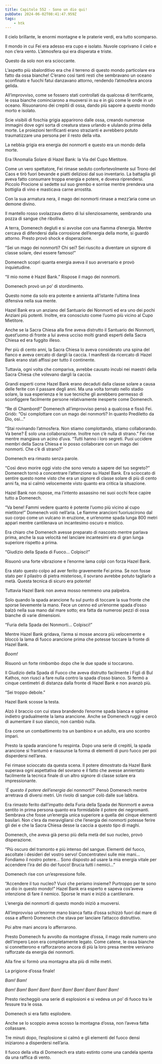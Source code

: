 ```yaml
---
title: Capitolo 552 - Sono un dio qui!
pubDate: 2024-06-02T08:41:47.959Z
tags:
    - htk
---
```


Il cielo brillante, le enormi montagne e le praterie verdi, era tutto scomparso.

Il mondo in cui Fei era adesso era cupo e isolato. Nuvole coprivano il cielo e non c’era vento. L’atmosfera qui era disperata e triste.

Questo da solo non era scioccante.

L’aspetto più sbalorditivo era che il terreno di questo mondo particolare era fatto da ossa bianche! C’erano così tanti resti che sembravano un oceano sconfinato e fuochi fatui danzavano attorno, rendendo l’atmosfera ancora gelida.

All’improvviso, come se fossero stati controllati da qualcosa di terrificante, le ossa bianche cominciarono a muoversi in su e in giù come le onde in un oceano. Risuonarono dei crepitii di ossa, dando più sapore a questo mondo morto e isolato.

Scie visibili di foschia grigia apparirono dalle ossa, creando numerose immagini dove ogni sorta di creatura stava urlando e ululando prima della morte. Le proiezioni terrificanti erano strazianti e avrebbero potuto traumatizzare una persona per il resto della vita.

La nebbia grigia era energia dei nonmorti e questo era un mondo della morte.

Era l’Anomalia Solare di Hazel Bank: la Via del Cupo Mietitore.

Come un vero spettatore, Fei rimase seduto confortevolmente sul Trono del Caos e tirò fuori bevande e piatti deliziosi dal suo inventario. La battaglia gli aveva fatto consumare troppa energia e potere, e doveva riprendersi. Piccolo Procione si sedette sul suo grembo e sorrise mentre prendeva una bottiglia di vino e masticava carne arrostita.

Con la sua armatura nera, il mago dei nonmorti rimase a mezz’aria come un demone divino.

Il mantello rosso svolazzava dietro di lui silenziosamente, sembrando una pozza di sangue che ribolliva.

A terra, Domenech deglutì e si avvolse con una fiamma d’energia. Mentre cercava di difendersi dalla corrosione dell’energia della morte, si guardò attorno. Presto provò shock e disperazione.

“Sei un mago dei nonmorti? Chi sei? Sei riuscito a diventare un signore di classe solare, devi essere famoso!”

Domenech scoprì quanta energia aveva il suo avversario e provò inquietudine.

“Il mio nome è Hazel Bank.” Rispose il mago dei nonmorti.

Domenech provò un po’ di stordimento.

Questo nome da solo era potente e annienta all’istante l’ultima linea difensiva nella sua mente.

Hazel Bank era un anziano del Santuario dei Nonmorti ed era uno dei pochi Anziani più potenti. Inoltre, era conosciuto come l’uomo più vicino al Cupo Mietitore.

Anche se la Sacra Chiesa alla fine aveva distrutto il Santuario dei Nonmorti, quest’uomo di fronte a lui aveva ucciso molti grandi esperti della Sacra Chiesa ed era fuggito illeso.

Per più di cento anni, la Sacra Chiesa lo aveva considerato una spina del fianco e aveva cercato di dargli la caccia. I manifesti da ricercato di Hazel Bank erano stati affissi per tutto il continente.

Tuttavia, ogni volta che compariva, avrebbe causato incubi nei maestri della Sacra Chiesa che volevano dargli la caccia.

Grandi esperti come Hazel Bank erano decaduti dalla classe solare a causa delle ferite con il passare degli anni. Ma una volta tornato nello stadio solare, la sua esperienza e le sue tecniche gli avrebbero permesso di sconfiggere facilmente persone relativamente inesperte come Domenech.

“Re di Chambord!” Domenech all’improvviso pensò a qualcosa e fissò Fei. Gridò: “Osi complottare con un mago dei nonmorti? In quanto Prediletto da Dio, osi…”

“Stai rovinando l’atmosfera. Non stiamo complottando, stiamo collaborando. Va bene? È solo una collaborazione. Inoltre non c’è nulla di strano.” Fei rise mentre mangiava un acino d’uva. “Tutti hanno i loro segreti. Puoi uccidere membri della Sacra Chiesa e io posso collaborare con un mago dei nonmorti. Che c’è di strano?”

Domenech era rimasto senza parole.

“Così devo morire oggi visto che sono venuto a sapere del tuo segreto?” Domenech tornò a concentrare l’attenzione su Hazel Bank. Era scioccato di sentire questo nome visto che era un signore di classe solare di più di cento anni fa, ma si calmò velocemente visto quanto era critica la situazione.

Hazel Bank non rispose, ma l’intento assassino nei suoi occhi fece capire tutto a Domenech.

“Va bene! Fammi vedere quanto è potente l’uomo più vicino al cupo mietitore!” Domenech volò nell’aria. Le fiamme arancioni fuoriuscirono dal suo corpo come un vulcano in eruzione, e un’enorme spada lunga 800 metri apparì mentre cantilenava un incantesimo oscuro e mistico.

Era chiaro che Domenech avesse preparato di nascosto mentre parlava prima, anche la sua velocità nel lanciare incantesimi era di gran lunga superiore rispetto a prima.

“Giudizio della Spada di Fuoco… Colpisci!”

Risuonò una forte vibrazione e l’enorme lama colpì con forza Hazel Bank.

Era stato questo colpo ad aver ferito gravemente Fei prima. Se non fosse stato per il pilastro di pietra misterioso, il sovrano avrebbe potuto tagliarlo a metà. Questa tecnica di sicuro era potente!

Tuttavia Hazel Bank non aveva mosso nemmeno una palpebra.

Solo quando la spada arancione fu sul punto di toccare la sua fronte che sporse lievemente la mano. Fece un cenno ed un’enorme spada d’osso balzò nella sua mano dal mare sotto; era fatta da numerosi pezzi di ossa bianche di varie dimensioni.

“Furia della Spada dei Nonmorti… Colpisci!”

Mentre Hazel Bank gridava, l’arma si mosse ancora più velocemente e bloccò la lama di fuoco arancione prima che potesse toccare la fronte di Hazel Bank.

<em>Boom!</em>

Risuonò un forte rimbombo dopo che le due spade si toccarono.

Il Giudizio della Spada di Fuoco che aveva distrutto facilmente i Figli di Bul Kathos, non riuscì a fare nulla contro la spada d’osso bianco. Si fermò a cinque centimetri di distanza dalla fronte di Hazel Bank e non avanzò più.

“Sei troppo debole.”

Hazel Bank scosse la testa.

Alzò il braccio con cui stava brandendo l’enorme spada bianca e spinse indietro gradualmente la lama arancione. Anche se Domenech ruggì e cercò di aumentare il suo slancio, non cambiò nulla.

Era come un combattimento tra un bambino e un adulto, era uno scontro impari.

Presto la spada arancione fu respinta. Dopo una serie di crepitii, la spada arancione si frantumò e riassunse la forma di elementi di puro fuoco per poi disperdersi nell’area.

Fei rimase scioccato da questa scena. Il potere dimostrato da Hazel Bank superava ogni aspettativa del sovrano e il fatto che avesse annientato facilmente la tecnica finale di un altro signore di classe solare era impressionante.

<em>’È questo il potere dell’energia dei nonmorti?’</em> Pensò Domenech mentre arretrava di diversi metri. Un rivolo di sangue colò dalle sue labbra.

Era rimasto ferito dall’impatto della Furia della Spada dei Nonmorti e aveva sentito in prima persona quanto era formidabile il potere dei negromanti. Sembrava che fosse un’energia unica superiore a quella dei cinque elementi basilari. Non c’era da meravigliarsi che l’energia dei nonmorti potesse ferire gli dei e che la Sacra Chiesa desse la caccia a questo tipo di maghi.

Domenech, che aveva già perso più della metà del suo nucleo, provò disperazione.

“Più oscuro del tramonto e più intenso del sangue. Elementi del fuoco, ascoltate i desideri del vostro servo! Concentratevi sulle mie mani… Fondiamo il nostro potere… Sono disposto ad usare la mia energia vitale per accendere l’ira del dio del fuoco! Brucia tutti i nemici…”

Domenech rise con un’espressione folle.

“Accendere il tuo nucleo? Vuoi che periamo insieme? Purtroppo per te sono un dio in questo mondo!” Hazel Bank era esperto e sapeva cos’aveva intenzione di fare il nemico. Sporse le mani e iniziò a cantilenare.

L’energia dei nonmorti di questo mondo iniziò a muoversi.

All’improvviso un’enorme mano bianca fatta d’ossa schizzò fuori dal mare di ossa e afferrò Domenech che stava per lanciare l’attacco distruttivo.

Poi altre mani ancora lo afferrarono.

Presto Domenech fu avvolto da montagne d’ossa, il mago reale numero uno dell’impero Leon era completamente legato. Come catene, le ossa bianche si connetterono e rafforzarono ancora di più la loro presa mentre venivano rafforzate da energia dei nonmorti.

Alla fine si formò una montagna alta più di mille metri.

La prigione d’ossa finale!

<em>Bam! Bam!

Bam! Bam! Bam! Bam! Bam! Bam! Bam! Bam! Bam! Bam!</em>

Presto riecheggiò una serie di esplosioni e si vedeva un po’ di fuoco tra le fessure tra le ossa.

Domenech si era fatto esplodere.

Anche se lo scoppio aveva scosso la montagna d’ossa, non l’aveva fatta collassare.

Tre minuti dopo, l’esplosione si calmò e gli elementi del fuoco densi iniziarono a disperdersi nell’aria.

Il fuoco della vita di Domenech era stato estinto come una candela spenta da una raffica di vento.




